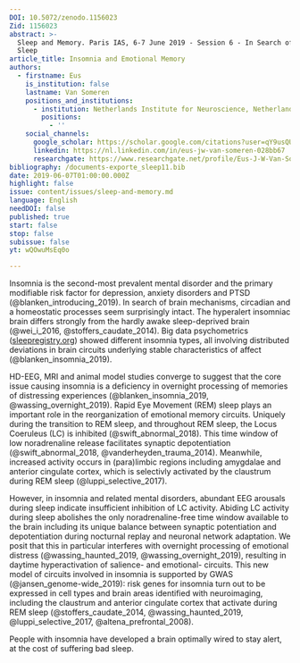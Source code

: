 ```yaml
---
DOI: 10.5072/zenodo.1156023
Zid: 1156023
abstract: >-
  Sleep and Memory. Paris IAS, 6-7 June 2019 - Session 6 - In Search of Lost
  Sleep
article_title: Insomnia and Emotional Memory
authors:
  - firstname: Eus
    is_institution: false
    lastname: Van Someren
    positions_and_institutions:
      - institution: Netherlands Institute for Neuroscience, Netherlands
        positions:
          - ''
    social_channels:
      google_scholar: https://scholar.google.com/citations?user=qY9usQUAAAAJ&hl=en
      linkedin: https://nl.linkedin.com/in/eus-jw-van-someren-028bb67
      researchgate: https://www.researchgate.net/profile/Eus-J-W-Van-Someren
bibliography: /documents-exporte_sleep11.bib
date: 2019-06-07T01:00:00.000Z
highlight: false
issue: content/issues/sleep-and-memory.md
language: English
needDOI: false
published: true
start: false
stop: false
subissue: false
yt: wQOwuMsEq0o

---
```


Insomnia is the second-most prevalent mental disorder and the primary modifiable risk factor for depression, anxiety disorders and PTSD (@blanken_introducing_2019). In search of brain mechanisms, circadian and a homeostatic processes seem surprisingly intact. The hyperalert insomniac brain differs strongly from the hardly awake sleep-deprived brain (@wei_i_2016, @stoffers_caudate_2014). Big data psychometrics ([sleepregistry.org](https://sleepregistry.org/)) showed different insomnia types, all involving distributed deviations in brain circuits underlying stable characteristics of affect (@blanken_insomnia_2019). 

HD-EEG, MRI and animal model studies converge to suggest that the core issue causing insomnia is a deficiency in overnight processing of memories of distressing experiences (@blanken_insomnia_2019, @wassing_overnight_2019). Rapid Eye Movement (REM) sleep plays an important role in the reorganization of emotional memory circuits. Uniquely during the transition to REM sleep, and throughout REM sleep, the Locus Coeruleus (LC) is inhibited (@swift_abnormal_2018). This time window of low noradrenaline release facilitates synaptic depotentiation (@swift_abnormal_2018, @vanderheyden_trauma_2014). Meanwhile, increased activity occurs in (para)limbic regions including amygdalae and anterior cingulate cortex, which is selectivly activated by the claustrum during REM sleep (@luppi_selective_2017).

However, in insomnia and related mental disorders, abundant EEG arousals during sleep indicate insufficient inhibition of LC activity. Abiding LC activity during sleep abolishes the only noradrenaline-free time window available to the brain including its unique balance between synaptic potentiation and depotentiation during nocturnal replay and neuronal network adaptation. We posit that this in particular interferes with overnight processing of emotional distress (@wassing_haunted_2019, @wassing_overnight_2019), resulting in daytime hyperactivation of salience- and emotional- circuits. This new model of circuits involved in insomnia is supported by GWAS (@jansen_genome-wide_2019): risk genes for insomnia turn out to be expressed in cell types and brain areas identified with neuroimaging, including the claustrum and anterior cingulate cortex that activate during REM sleep (@stoffers_caudate_2014, @wassing_haunted_2019, @luppi_selective_2017, @altena_prefrontal_2008).

  
People with insomnia have developed a brain optimally wired to stay alert, at the cost of suffering bad sleep.

<Youtube yt="wQOwuMsEq0o" caption="Insomnia and Emotional Memory" start="false" stop="false"></Youtube>
